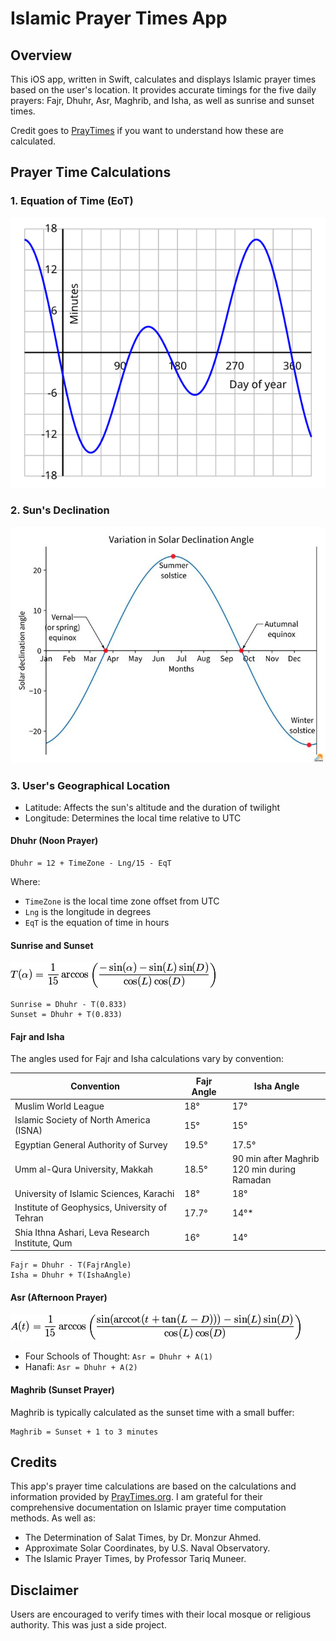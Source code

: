 # Islamic Prayer Times App

## Overview

This iOS app, written in Swift, calculates and displays Islamic prayer times based on the user's location. It provides accurate timings for the five daily prayers: Fajr, Dhuhr, Asr, Maghrib, and Isha, as well as sunrise and sunset times.

Credit goes to [PrayTimes](http://praytimes.org/calculation) if you want to understand how these are calculated.

## Prayer Time Calculations

### 1. Equation of Time (EoT)

![Equation of Time](assets/equationoftime.png)

### 2. Sun's Declination

![Solar Declination](assets/sundeclination.jpg)

### 3. User's Geographical Location

- Latitude: Affects the sun's altitude and the duration of twilight
- Longitude: Determines the local time relative to UTC

#### Dhuhr (Noon Prayer)

```
Dhuhr = 12 + TimeZone - Lng/15 - EqT
```

Where:
- `TimeZone` is the local time zone offset from UTC
- `Lng` is the longitude in degrees
- `EqT` is the equation of time in hours

#### Sunrise and Sunset

![SunriseSunset](assets/Twilight%20formula.gif)

```
Sunrise = Dhuhr - T(0.833)
Sunset = Dhuhr + T(0.833)
```

#### Fajr and Isha

The angles used for Fajr and Isha calculations vary by convention:

| Convention | Fajr Angle | Isha Angle |
|------------|------------|------------|
| Muslim World League | 18° | 17° |
| Islamic Society of North America (ISNA) | 15° | 15° |
| Egyptian General Authority of Survey | 19.5° | 17.5° |
| Umm al-Qura University, Makkah | 18.5° | 90 min after Maghrib<br>120 min during Ramadan |
| University of Islamic Sciences, Karachi | 18° | 18° |
| Institute of Geophysics, University of Tehran | 17.7° | 14°* |
| Shia Ithna Ashari, Leva Research Institute, Qum | 16° | 14° |

```
Fajr = Dhuhr - T(FajrAngle)
Isha = Dhuhr + T(IshaAngle)
```

#### Asr (Afternoon Prayer)

![AsrFormula](assets/asr.gif)

- Four Schools of Thought: `Asr = Dhuhr + A(1)`
- Hanafi: `Asr = Dhuhr + A(2)`

#### Maghrib (Sunset Prayer)

Maghrib is typically calculated as the sunset time with a small buffer:

```
Maghrib = Sunset + 1 to 3 minutes
```

## Credits

This app's prayer time calculations are based on the calculations and information provided by [PrayTimes.org](http://praytimes.org/). I am grateful for their comprehensive documentation on Islamic prayer time computation methods.
As well as:
- The Determination of Salat Times, by Dr. Monzur Ahmed.
- Approximate Solar Coordinates, by U.S. Naval Observatory.
- The Islamic Prayer Times, by Professor Tariq Muneer.

## Disclaimer

Users are encouraged to verify times with their local mosque or religious authority. This was just a side project.